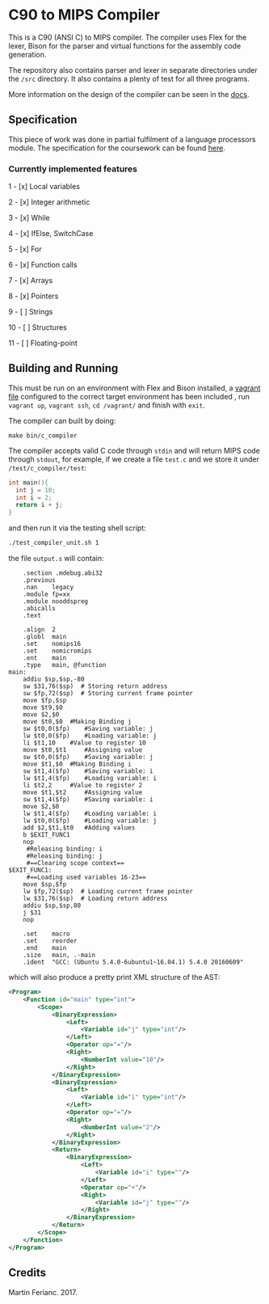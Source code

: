 # C90 to MIPS Compiler
This is a C90 (ANSI C) to MIPS compiler. The compiler uses Flex for the lexer, Bison for the parser and virtual functions for the assembly code generation.

The repository also contains parser and lexer in separate directories under the `/src` directory. It also contains a plenty of test for all three programs. 

More information on the design of the compiler can be seen in the [docs](/docs/README.md).

## Specification
This piece of work was done in partial fulfilment of a language processors module. The specification for the coursework can be found [here](https://github.com/LangProc/langproc-2016-cw).

### Currently implemented features

1 - [x] Local variables

2 - [x] Integer arithmetic

3 - [x] While

4 - [x] IfElse, SwitchCase

5 - [x] For

6 - [x] Function calls

7 - [x] Arrays

8 - [x] Pointers

9 - [ ] Strings

10 - [ ] Structures

11 - [ ] Floating-point

## Building and Running
This must be run on an environment with Flex and Bison installed, a [vagrant file](Vagrantfile) configured to the correct target environment has been included , run `vagrant up`, `vagrant ssh`, `cd /vagrant/` and finish with `exit`.

The compiler can built by doing:
```
make bin/c_compiler
```

The compiler accepts valid C code through `stdin` and will return MIPS code through `stdout`, for example, if we create a file `test.c` and we store it under `/test/c_compiler/test`:
```C
int main(){
  int j = 10;
  int i = 2;
  return i + j;
}
```
and then run it via the testing shell script:

```bash
./test_compiler_unit.sh 1
```

the file `output.s` will contain:
```assembly
	.section .mdebug.abi32
	.previous
	.nan	legacy
	.module	fp=xx
	.module	nooddspreg
	.abicalls
	.text

	.align	2
	.globl	main
	.set	nomips16
	.set	nomicromips
	.ent	main
	.type	main, @function
main:
	addiu $sp,$sp,-80
	sw $31,76($sp)	# Storing return address
	sw $fp,72($sp)	# Storing current frame pointer
	move $fp,$sp
	move $t9,$0
	move $2,$0
	move $t0,$0	 #Making Binding j
	sw $t0,0($fp)	 #Saving variable: j
	lw $t0,0($fp)	 #Loading variable: j
	li $t1,10	 #Value to register 10
	move $t0,$t1	 #Assigning value 
	sw $t0,0($fp)	 #Saving variable: j
	move $t1,$0	 #Making Binding i
	sw $t1,4($fp)	 #Saving variable: i
	lw $t1,4($fp)	 #Loading variable: i
	li $t2,2	 #Value to register 2
	move $t1,$t2	 #Assigning value 
	sw $t1,4($fp)	 #Saving variable: i
	move $2,$0
	lw $t1,4($fp)	 #Loading variable: i
	lw $t0,0($fp)	 #Loading variable: j
	add $2,$t1,$t0	 #Adding values 
	b $EXIT_FUNC1
	nop
	 #Releasing binding: i
	 #Releasing binding: j
	 #==Clearing scope context==
$EXIT_FUNC1:
	 #==Loading used variables 16-23==
	move $sp,$fp
	lw $fp,72($sp)	# Loading current frame pointer
	lw $31,76($sp)	# Loading return address
	addiu $sp,$sp,80
	j $31
	nop

	.set	macro
	.set	reorder
	.end	main
	.size	main, .-main
	.ident	"GCC: (Ubuntu 5.4.0-6ubuntu1~16.04.1) 5.4.0 20160609"
```
which will also produce a pretty print XML structure of the AST:

```xml
<Program>
    <Function id="main" type="int">
        <Scope>
            <BinaryExpression>
                <Left>
                    <Variable id="j" type="int"/>
                </Left>
                <Operator op="="/>
                <Right>
                    <NumberInt value="10"/>
                </Right>
            </BinaryExpression>
            <BinaryExpression>
                <Left>
                    <Variable id="i" type="int"/>
                </Left>
                <Operator op="="/>
                <Right>
                    <NumberInt value="2"/>
                </Right>
            </BinaryExpression>
            <Return>
                <BinaryExpression>
                    <Left>
                        <Variable id="i" type=""/>
                    </Left>
                    <Operator op="+"/>
                    <Right>
                        <Variable id="j" type=""/>
                    </Right>
                </BinaryExpression>
            </Return>
        </Scope>
    </Function>
</Program>
```

## Credits
Martin Ferianc. 2017.
